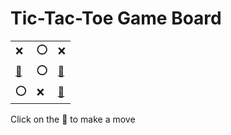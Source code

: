 # Tic-Tac-Toe Game Board
|   |   |   |
|---|---|---|
|❌ |⭕ |❌ |
|[🔎](XOXOOXOXE.md) |⭕ |[🔎](XOXXOOOXE.md) |
|⭕ |❌ |[🔎](XOXXOEOXO.md) |

Click on the 🔎 to make a move